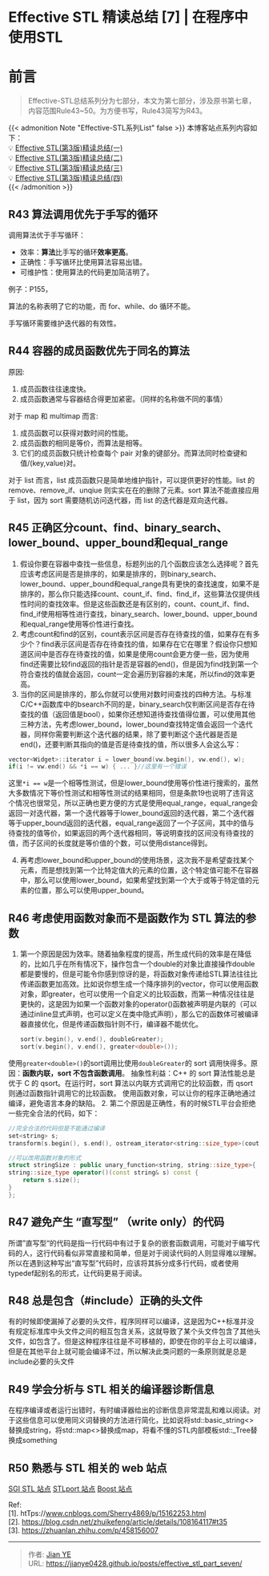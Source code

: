 # Effective STL 精读总结 [7] | 在程序中使用STL



# 前言

> Effective-STL总结系列分为七部分，本文为第七部分，涉及原书第七章，内容范围Rule43~50。为方便书写，Rule43简写为R43。

{{< admonition Note "Effective-STL系列List" false >}}
本博客站点系列内容如下：</br>
💡 [Effective STL(第3版)精读总结(一)](https://jianye0428.github.io/posts/partone/)</br>
💡 [Effective STL(第3版)精读总结(二)](https://jianye0428.github.io/posts/parttwo/)</br>
💡 [Effective STL(第3版)精读总结(三)](https://jianye0428.github.io/posts/partthree/)</br>
💡 [Effective STL(第3版)精读总结(四)](https://jianye0428.github.io/posts/partfour/)</br>
{{< /admonition >}}


## R43 算法调用优先于手写的循环

调用算法优于手写循环：
  - 效率：**算法**比手写的循环**效率更高**。
  - 正确性：手写循环比使用算法容易出错。
  - 可维护性：使用算法的代码更加简洁明了。

例子：P155，

算法的名称表明了它的功能，而 for、while、do 循环不能。

手写循环需要维护迭代器的有效性。

## R44 容器的成员函数优先于同名的算法

原因:
  1. 成员函数往往速度快。
  2. 成员函数通常与容器结合得更加紧密。（同样的名称做不同的事情）

对于 map 和 multimap 而言:
  1. 成员函数可以获得对数时间的性能。
  2. 成员函数的相同是等价，而算法是相等。
  3. 它们的成员函数只统计检查每个 pair 对象的键部分。而算法同时检查键和值/(key,value)对。

对于 list 而言，list 成员函数只是简单地维护指针，可以提供更好的性能。list 的 remove、remove_if、unqiue 则实实在在的删除了元素。sort 算法不能直接应用于 list，因为 sort 需要随机访问迭代器，而 list 的迭代器是双向迭代器。


## R45 正确区分count、find、binary_search、lower_bound、upper_bound和equal_range

1. 假设你要在容器中查找一些信息，标题列出的几个函数应该怎么选择呢？首先应该考虑区间是否是排序的，如果是排序的，则binary_search、lower_bound、upper_bound和equal_range具有更快的查找速度，如果不是排序的，那么你只能选择count、count_if、find、find_if，这些算法仅提供线性时间的查找效率。但是这些函数还是有区别的，count、count_if、find、find_if使用相等性进行查找，binary_search、lower_bound、upper_bound和equal_range使用等价性进行查找。
2. 考虑count和find的区别，count表示区间是否存在待查找的值，如果存在有多少个？find表示区间是否存在待查找的值，如果存在它在哪里？假设你只想知道区间中是否存在待查找的值，如果是使用count会更方便一些，因为使用find还需要比较find返回的指针是否是容器的end()，但是因为find找到第一个符合查找的值就会返回，count一定会遍历到容器的末尾，所以find的效率更高。
3. 当你的区间是排序的，那么你就可以使用对数时间查找的四种方法。与标准C/C++函数库中的bsearch不同的是，binary_search仅判断区间是否存在待查找的值（返回值是bool），如果你还想知道待查找值得位置，可以使用其他三种方法，先考虑lower_bound，lower_bound查找特定值会返回一个迭代器，同样你需要判断这个迭代器的结果，除了要判断这个迭代器是否是end()，还要判断其指向的值是否是待查找的值，所以很多人会这么写：

```C++
vector<Widget>::iterator i = lower_bound(vw.begin(), vw.end(), w);
if(i != vw.end() && *i == w) { ... }//这里有一个错误
```
这里`*i == w`是一个相等性测试，但是lower_bound使用等价性进行搜索的，虽然大多数情况下等价性测试和相等性测试的结果相同，但是条款19也说明了违背这个情况也很常见，所以正确也更方便的方式是使用equal_range，equal_range会返回一对迭代器，第一个迭代器等于lower_bound返回的迭代器，第二个迭代器等于upper_bound返回的迭代器，equal_range返回了一个子区间，其中的值与待查找的值等价，如果返回的两个迭代器相同，等说明查找的区间没有待查找的值，而子区间的长度就是等价值的个数，可以使用distance得到。

4. 再考虑lower_bound和upper_bound的使用场景，这次我不是希望查找某个元素，而是想找到第一个比特定值大的元素的位置，这个特定值可能不在容器中，那么可以使用lower_bound，如果希望找到第一个大于或等于特定值的元素的位置，那么可以使用upper_bound。


## R46 考虑使用函数对象而不是函数作为 STL 算法的参数
1. 第一个原因是因为效率。随着抽象程度的提高，所生成代码的效率是在降低的，比如几乎在所有情况下，操作包含一个double的对象比直接操作double都是要慢的，但是可能令你感到惊讶的是，将函数对象传递给STL算法往往比传递函数更加高效。比如说你想生成一个降序排列的vector<double>，你可以使用函数对象，即greater<double>，也可以使用一个自定义的比较函数，而第一种情况往往是更快的，这是因为如果一个函数对象的operator()函数被声明是内联的（可以通过inline显式声明，也可以定义在类中隐式声明），那么它的函数体可被编译器直接优化，但是传递函数指针则不行，编译器不能优化。
   ```C++
   sort(v.begin(), v.end(), doubleGreater);
   sort(v.begin(), v.end(), greater<double>());
   ```
  使用`greater<double>()`的sort调用比使用`doubleGreater`的 sort 调用快得多。原因：**函数内联，sort 不包含函数调用**。
  抽象性利益：C++ 的 sort 算法性能总是优于 C 的 qsort。在运行时，sort 算法以内联方式调用它的比较函数，而 qsort 则通过函数指针调用它的比较函数。
  使用函数对象，可以让你的程序正确地通过编译，避免语言本身的缺陷。
2. 第二个原因是正确性，有的时候STL平台会拒绝一些完全合法的代码，如下：
  ```c++
  //完全合法的代码但是不能通过编译
  set<string> s;
  transform(s.begin(), s.end(), ostream_iterator<string::size_type>(cout, "\n"), mem_fun_ref(&string::size));

  //可以改用函数对象的形式
  struct stringSize : public unary_function<string, string::size_type>{
  string::size_type operator()(const string& s) const {
      return s.size();
  }
  };
  ```

## R47 避免产生 “直写型” （write only）的代码

所谓”直写型“的代码是指一行代码中有过于复杂的嵌套函数调用，可能对于编写代码的人，这行代码看似非常直接和简单，但是对于阅读代码的人则显得难以理解。所以在遇到这种写出“直写型”代码时，应该将其拆分成多行代码，或者使用typedef起别名的形式，让代码更易于阅读。

## R48 总是包含（#include）正确的头文件

有的时候即使漏掉了必要的头文件，程序同样可以编译，这是因为C++标准并没有规定标准库中头文件之间的相互包含关系，这就导致了某个头文件包含了其他头文件，如<vector>包含了<string>。但是这种程序往往是不可移植的，即使在你的平台上可以编译，但是在其他平台上就可能会编译不过，所以解决此类问题的一条原则就是总是include必要的头文件

## R49 学会分析与 STL 相关的编译器诊断信息
在程序编译或者运行出错时，有时编译器给出的诊断信息非常混乱和难以阅读。对于这些信息可以使用同义词替换的方法进行简化，比如说将std::basic_string<>替换成string，将std::map<>替换成map，将看不懂的STL内部模板std::_Tree替换成something

## R50 熟悉与 STL 相关的 web 站点
[SGI STL 站点](http://www.sgi.com/tech/stl)
[STLport 站点](http://www.stlport.org/)
[Boost 站点](http://www.boost.org/)

Ref:</br>
[1]. htTps://www.cnblogs.com/Sherry4869/p/15162253.html</br>
[2]. https://blog.csdn.net/zhuikefeng/article/details/108164117#t35</br>
[3]. https://zhuanlan.zhihu.com/p/458156007</br>

---

> 作者: [Jian YE](https://github.com/jianye0428)  
> URL: https://jianye0428.github.io/posts/effective_stl_part_seven/  

